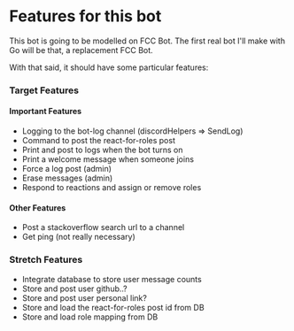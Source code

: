 # Features for this bot

This bot is going to be modelled on FCC Bot.
The first real bot I'll make with Go will be that, a replacement FCC Bot.

With that said, it should have some particular features:

### Target Features

#### Important Features

- Logging to the bot-log channel (discordHelpers => SendLog)
- Command to post the react-for-roles post
- Print and post to logs when the bot turns on
- Print a welcome message when someone joins
- Force a log post (admin)
- Erase messages (admin)
- Respond to reactions and assign or remove roles

#### Other Features

- Post a stackoverflow search url to a channel
- Get ping (not really necessary)

### Stretch Features

- Integrate database to store user message counts
- Store and post user github..?
- Store and post user personal link?
- Store and load the react-for-roles post id from DB
- Store and load role mapping from DB
